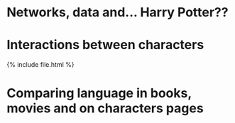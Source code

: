 # Networks, data and... Harry Potter??

# Interactions between characters


{% include file.html %}

# Comparing language in books, movies and on characters pages 
